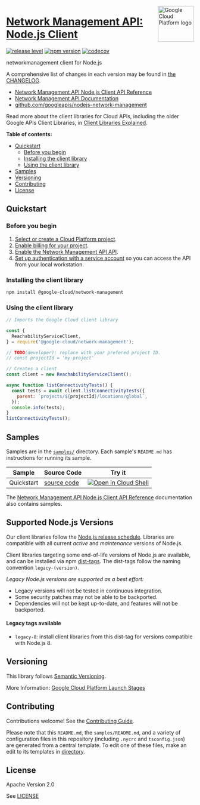 [//]: # "This README.md file is auto-generated, all changes to this file will be lost."
[//]: # "To regenerate it, use `python -m synthtool`."
<img src="https://avatars2.githubusercontent.com/u/2810941?v=3&s=96" alt="Google Cloud Platform logo" title="Google Cloud Platform" align="right" height="96" width="96"/>

# [Network Management API: Node.js Client](https://github.com/googleapis/nodejs-network-management)

[![release level](https://img.shields.io/badge/release%20level-beta-yellow.svg?style=flat)](https://cloud.google.com/terms/launch-stages)
[![npm version](https://img.shields.io/npm/v/@google-cloud/network-management.svg)](https://www.npmjs.org/package/@google-cloud/network-management)
[![codecov](https://img.shields.io/codecov/c/github/googleapis/nodejs-network-management/master.svg?style=flat)](https://codecov.io/gh/googleapis/nodejs-network-management)




networkmanagement client for Node.js


A comprehensive list of changes in each version may be found in
[the CHANGELOG](https://github.com/googleapis/nodejs-network-management/blob/master/CHANGELOG.md).

* [Network Management API Node.js Client API Reference][client-docs]
* [Network Management API Documentation][product-docs]
* [github.com/googleapis/nodejs-network-management](https://github.com/googleapis/nodejs-network-management)

Read more about the client libraries for Cloud APIs, including the older
Google APIs Client Libraries, in [Client Libraries Explained][explained].

[explained]: https://cloud.google.com/apis/docs/client-libraries-explained

**Table of contents:**


* [Quickstart](#quickstart)
  * [Before you begin](#before-you-begin)
  * [Installing the client library](#installing-the-client-library)
  * [Using the client library](#using-the-client-library)
* [Samples](#samples)
* [Versioning](#versioning)
* [Contributing](#contributing)
* [License](#license)

## Quickstart

### Before you begin

1.  [Select or create a Cloud Platform project][projects].
1.  [Enable billing for your project][billing].
1.  [Enable the Network Management API API][enable_api].
1.  [Set up authentication with a service account][auth] so you can access the
    API from your local workstation.

### Installing the client library

```bash
npm install @google-cloud/network-management
```


### Using the client library

```javascript
// Imports the Google Cloud client library

const {
  ReachabilityServiceClient,
} = require('@google-cloud/network-management');

// TODO(developer): replace with your prefered project ID.
// const projectId = 'my-project'

// Creates a client
const client = new ReachabilityServiceClient();

async function listConnectivityTests() {
  const tests = await client.listConnectivityTests({
    parent: `projects/${projectId}/locations/global`,
  });
  console.info(tests);
}
listConnectivityTests();

```



## Samples

Samples are in the [`samples/`](https://github.com/googleapis/nodejs-network-management/tree/master/samples) directory. Each sample's `README.md` has instructions for running its sample.

| Sample                      | Source Code                       | Try it |
| --------------------------- | --------------------------------- | ------ |
| Quickstart | [source code](https://github.com/googleapis/nodejs-network-management/blob/master/samples/quickstart.js) | [![Open in Cloud Shell][shell_img]](https://console.cloud.google.com/cloudshell/open?git_repo=https://github.com/googleapis/nodejs-network-management&page=editor&open_in_editor=samples/quickstart.js,samples/README.md) |



The [Network Management API Node.js Client API Reference][client-docs] documentation
also contains samples.

## Supported Node.js Versions

Our client libraries follow the [Node.js release schedule](https://nodejs.org/en/about/releases/).
Libraries are compatible with all current _active_ and _maintenance_ versions of
Node.js.

Client libraries targeting some end-of-life versions of Node.js are available, and
can be installed via npm [dist-tags](https://docs.npmjs.com/cli/dist-tag).
The dist-tags follow the naming convention `legacy-(version)`.

_Legacy Node.js versions are supported as a best effort:_

* Legacy versions will not be tested in continuous integration.
* Some security patches may not be able to be backported.
* Dependencies will not be kept up-to-date, and features will not be backported.

#### Legacy tags available

* `legacy-8`: install client libraries from this dist-tag for versions
  compatible with Node.js 8.

## Versioning

This library follows [Semantic Versioning](http://semver.org/).






More Information: [Google Cloud Platform Launch Stages][launch_stages]

[launch_stages]: https://cloud.google.com/terms/launch-stages

## Contributing

Contributions welcome! See the [Contributing Guide](https://github.com/googleapis/nodejs-network-management/blob/master/CONTRIBUTING.md).

Please note that this `README.md`, the `samples/README.md`,
and a variety of configuration files in this repository (including `.nycrc` and `tsconfig.json`)
are generated from a central template. To edit one of these files, make an edit
to its templates in
[directory](https://github.com/googleapis/synthtool).

## License

Apache Version 2.0

See [LICENSE](https://github.com/googleapis/nodejs-network-management/blob/master/LICENSE)

[client-docs]: https://cloud.google.com/nodejs/docs/reference/network-management/latest
[product-docs]: https://cloud.google.com/network-intelligence-center/docs/connectivity-tests/reference/networkmanagement/rest/
[shell_img]: https://gstatic.com/cloudssh/images/open-btn.png
[projects]: https://console.cloud.google.com/project
[billing]: https://support.google.com/cloud/answer/6293499#enable-billing
[enable_api]: https://console.cloud.google.com/flows/enableapi?apiid=networkmanagement.googleapis.com
[auth]: https://cloud.google.com/docs/authentication/getting-started
